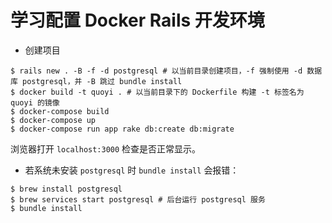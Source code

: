 # 学习配置 Docker Rails 开发环境

* 创建项目
```SHELL
$ rails new . -B -f -d postgresql # 以当前目录创建项目，-f 强制使用 -d 数据库 postgresql，并 -B 跳过 bundle install
$ docker build -t quoyi . # 以当前目录下的 Dockerfile 构建 -t 标签名为 quoyi 的镜像
$ docker-compose build
$ docker-compose up
$ docker-compose run app rake db:create db:migrate
```
浏览器打开 `localhost:3000` 检查是否正常显示。

* 若系统未安装 `postgresql` 时 `bundle install` 会报错：
```SHELL
$ brew install postgresql
$ brew services start postgresql # 后台运行 postgresql 服务
$ bundle install
```

